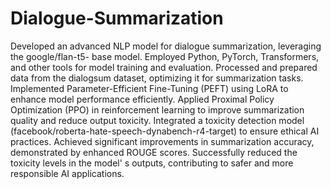 # Dialogue-Summarization

Developed an advanced NLP model for dialogue summarization, leveraging the google/flan-t5-
base model.
Employed Python, PyTorch, Transformers, and other tools for model training and evaluation.
Processed and prepared data from the dialogsum dataset, optimizing it for summarization tasks.
Implemented Parameter-Efficient Fine-Tuning (PEFT) using LoRA to enhance model performance
efficiently.
Applied Proximal Policy Optimization (PPO) in reinforcement learning to improve summarization
quality and reduce output toxicity.
Integrated a toxicity detection model (facebook/roberta-hate-speech-dynabench-r4-target)
to ensure ethical AI practices.
Achieved significant improvements in summarization accuracy, demonstrated by enhanced
ROUGE scores.
Successfully reduced the toxicity levels in the model'
s outputs, contributing to safer and more
responsible AI applications.
